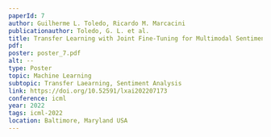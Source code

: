 ```yaml
---
paperId: 7
author: Guilherme L. Toledo, Ricardo M. Marcacini
publicationauthor: Toledo, G. L. et al.
title: Transfer Learning with Joint Fine-Tuning for Multimodal Sentiment Analysis
pdf: 
poster: poster_7.pdf
alt: --
type: Poster
topic: Machine Learning
subtopic: Transfer Laearning, Sentiment Analysis
link: https://doi.org/10.52591/lxai202207173
conference: icml
year: 2022
tags: icml-2022
location: Baltimore, Maryland USA
---
```

